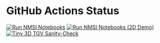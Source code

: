 # GitHub Actions Status

[![Run NMSI Notebooks](https://github.com/<USER>/<REPO>/actions/workflows/run-notebooks.yml/badge.svg)](https://github.com/<USER>/<REPO>/actions/workflows/run-notebooks.yml)
[![Run NMSI Notebooks (2D Demo)](https://github.com/<USER>/<REPO>/actions/workflows/run-notebooks-2d.yml/badge.svg)](https://github.com/<USER>/<REPO>/actions/workflows/run-notebooks-2d.yml)
[![Tiny 3D TGV Sanity-Check](https://github.com/<USER>/<REPO>/actions/workflows/tiny-3d-tgv.yml/badge.svg)](https://github.com/<USER>/<REPO>/actions/workflows/tiny-3d-tgv.yml)
